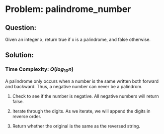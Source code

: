# Problem: palindrome_number

## Question:

Given an integer x, return true if x is a palindrome, and false otherwise.


## Solution:

### Time Complexity: $O(log{_1}{_0}{n})$

A palindrome only occurs when a number is the same written both forward and backward. Thus, a negative number can never be a palindrom.

1. Check to see if the number is negative. All negative numbers will return false.

2. Iterate through the digits. As we iterate, we will append the digits in reverse order.

3. Return whether the original is the same as the reversed string.

